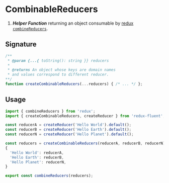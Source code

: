 # CombinableReducers

1. ***Helper Function*** returning an object consumable by [redux `combineReducers`](https://redux.js.org/docs/api/combineReducers.html).


## Signature

```typescript
/**
 * @param {...{ toString(): string }} reducers
 *
 * @returns An object whose keys are domain names
 * and values correspond to different reducer.
**/
function createCombinableReducers(...reducers) { /* ... */ };
```

## Usage

```typescript
import { combineReducers } from 'redux';
import { createCombinableReducers, createReducer } from 'redux-fluent';

const reducerA = createReducer('Hello World').default();
const reducerB = createReducer('Hello Earth').default();
const reducerN = createReducer('Hello Planet').default();

const reducers = createCombinableReducers(reducerA, reducerB, reducerN);
{
  'Hello World': reducerA,
  'Hello Earth': reducerB,
  'Hello Planet': reducerN,
}

export const combineReducers(reducers);
```
